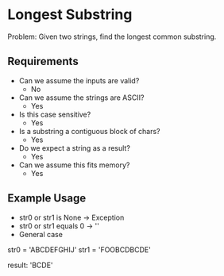 # Longest Substring

Problem: Given two strings, find the longest common substring.

## Requirements

- Can we assume the inputs are valid?
  - No
- Can we assume the strings are ASCII?
  - Yes
- Is this case sensitive?
  - Yes
- Is a substring a contiguous block of chars?
  - Yes
- Do we expect a string as a result?
  - Yes
- Can we assume this fits memory?
  - Yes

## Example Usage

- str0 or str1 is None -> Exception
- str0 or str1 equals 0 -> ''
- General case

str0 = 'ABCDEFGHIJ'
str1 = 'FOOBCDBCDE'

result: 'BCDE'
